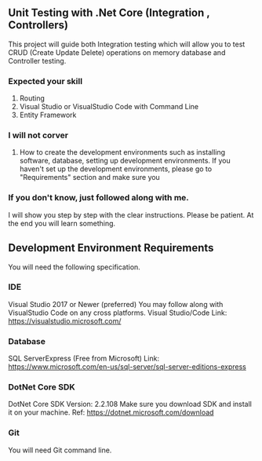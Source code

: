 ## Unit Testing with .Net Core (Integration <Database>, Controllers) 

This project will guide both Integration testing which will allow you to test CRUD (Create Update Delete) operations
on memory database and Controller testing. 


### Expected your skill  
1. Routing 
2. Visual Studio or VisualStudio Code with Command Line
3. Entity Framework 

### I will not corver
1. How to create the development environments such as installing software, database, setting up 
development environments. If you haven't set up the development environments, please go to "Requirements"
section and make sure you 

### If you don't know, just followed along with me. 
I will show you step by step with the clear instructions. Please be patient. At the end you will learn 
something. 


## Development Environment Requirements

You will need the following specification. 

### IDE 
Visual Studio 2017 or Newer (preferred)
You may follow along with VisualStudio Code on any cross platforms. 
Visual Studio/Code Link: https://visualstudio.microsoft.com/

### Database 
SQL ServerExpress (Free from Microsoft)
Link: https://www.microsoft.com/en-us/sql-server/sql-server-editions-express

### DotNet Core SDK
DotNet Core SDK Version: 2.2.108
Make sure you download SDK and install it on your machine.
Ref: https://dotnet.microsoft.com/download

### Git 
You will need Git command line. 


